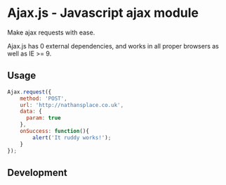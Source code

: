 # Ajax.js - Javascript ajax module

Make ajax requests with ease.

Ajax.js has 0 external dependencies, and works in all proper browsers as well as IE >= 9.

## Usage

```javascript
Ajax.request({
    method: 'POST',
    url: 'http://nathansplace.co.uk',
    data: {
      param: true
    },
    onSuccess: function(){
        alert('It ruddy works!');
    }
});
```

## Development
